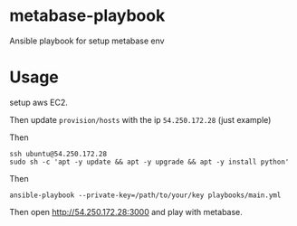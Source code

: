 # metabase-playbook

Ansible playbook for setup metabase env

# Usage

setup aws EC2.

Then update `provision/hosts` with the ip `54.250.172.28` (just example)

Then

```
ssh ubuntu@54.250.172.28
sudo sh -c 'apt -y update && apt -y upgrade && apt -y install python'
```

Then

```
ansible-playbook --private-key=/path/to/your/key playbooks/main.yml
```

Then open http://54.250.172.28:3000 and play with metabase.
